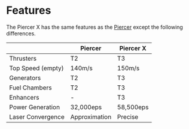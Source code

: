 # Features

The Piercer X has the same features as the [Piercer](../piercer#features) except the following differences.

<nord-table>

|   | Piercer | Piercer X |
|---|---|---|
| Thrusters | T2 | T3 |
| Top Speed (empty) | 140m/s | 150m/s |
| Generators | T2 | T3 |
| Fuel Chambers | T2 | T3 |
| Enhancers | - | T3 |
| Power Generation | 32,000eps | 58,500eps |
| Laser Convergence | Approximation | Precise |

</nord-table>
